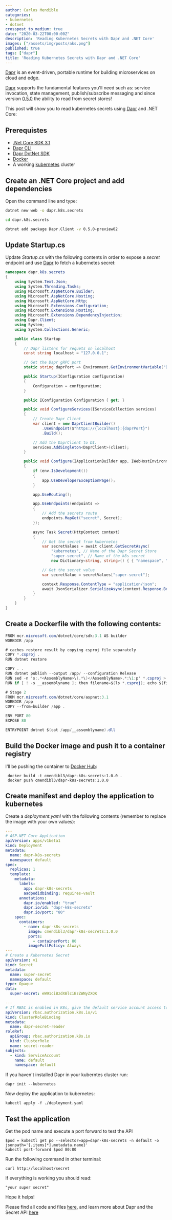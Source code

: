 ```yaml
---
author: Carlos Mendible
categories:
- kubernetes
- dotnet
crosspost_to_medium: true
date: "2020-03-22T00:00:00Z"
description: 'Reading Kubernetes Secrets with Dapr and .NET Core'
images: ["/assets/img/posts/aks.png"]
published: true
tags: ["dapr"]
title: 'Reading Kubernetes Secrets with Dapr and .NET Core'
---
```


[Dapr](https://dapr.io) is an event-driven, portable runtime for building microservices on cloud and edge. 

[Dapr](https://dapr.io) supports the fundamental features you'll need such as: service invocation, state management, publish/subscribe messaging and since version [0.5.0](https://github.com/dapr/dapr/releases/tag/v0.5.0) the ability to read from secret stores!

This post will show you to read kubernetes secrets using [Dapr](https://dapr.io) and .NET Core:

## Prerequistes
* [.Net Core SDK 3.1](https://dotnet.microsoft.com/download)
* [Dapr CLI](https://github.com/dapr/cli)
* [Dapr DotNet SDK](https://github.com/dapr/dotnet-sdk)
* [Docker](https://www.docker.com/)
* A working [kubernetes](https://kubernetes.io/) cluster

## Create an .NET Core project and add dependencies

Open the command line and type:

```bash
dotnet new web -o dapr.k8s.secrets

cd dapr.k8s.secrets

dotnet add package Dapr.Client -v 0.5.0-preview02
```

## Update Startup.cs

Update *Startup.cs* with the following contents in order to expose a *secret* endpoint and use [Dapr](https://dapr.io) to fetch a kubernetes secret:

```csharp
namespace dapr.k8s.secrets
{
    using System.Text.Json;
    using System.Threading.Tasks;
    using Microsoft.AspNetCore.Builder;
    using Microsoft.AspNetCore.Hosting;
    using Microsoft.AspNetCore.Http;
    using Microsoft.Extensions.Configuration;
    using Microsoft.Extensions.Hosting;
    using Microsoft.Extensions.DependencyInjection;
    using Dapr.Client;
    using System;
    using System.Collections.Generic;

    public class Startup
    {
        // Dapr listens for requets on localhost
        const string localhost = "127.0.0.1";

        // Get the Dapr gRPC port
        static string daprPort => Environment.GetEnvironmentVariable("DAPR_GRPC_PORT") ?? "50001";

        public Startup(IConfiguration configuration)
        {
            Configuration = configuration;
        }

        public IConfiguration Configuration { get; }

        public void ConfigureServices(IServiceCollection services)
        {
            // Create Dapr Client
            var client = new DaprClientBuilder()
                .UseEndpoint($"https://{localhost}:{daprPort}")
                .Build();

            // Add the DaprClient to DI.
            services.AddSingleton<DaprClient>(client);
        }

        public void Configure(IApplicationBuilder app, IWebHostEnvironment env, DaprClient client)
        {
            if (env.IsDevelopment())
            {
                app.UseDeveloperExceptionPage();
            }

            app.UseRouting();

            app.UseEndpoints(endpoints =>
            {
                // Add the secrets route
                endpoints.MapGet("secret", Secret);
            });

            async Task Secret(HttpContext context)
            {
                // Get the secret from kubernetes
                var secretValues = await client.GetSecretAsync(
                    "kubernetes", // Name of the Dapr Secret Store
                    "super-secret", // Name of the k8s secret
                    new Dictionary<string, string>() { { "namespace", "default" } }); // Namespace where the k8s secret is deployed

                // Get the secret value
                var secretValue = secretValues["super-secret"];

                context.Response.ContentType = "application/json";
                await JsonSerializer.SerializeAsync(context.Response.Body, secretValue);
            }
        }
    }
}
```

## Create a Dockerfile with the following contents:

```csharp
FROM mcr.microsoft.com/dotnet/core/sdk:3.1 AS builder
WORKDIR /app

# caches restore result by copying csproj file separately
COPY *.csproj .
RUN dotnet restore

COPY . .
RUN dotnet publish --output /app/ --configuration Release
RUN sed -n 's:.*<AssemblyName>\(.*\)</AssemblyName>.*:\1:p' *.csproj > __assemblyname
RUN if [ ! -s __assemblyname ]; then filename=$(ls *.csproj); echo ${filename%.*} > __assemblyname; fi

# Stage 2
FROM mcr.microsoft.com/dotnet/core/aspnet:3.1
WORKDIR /app
COPY --from=builder /app .

ENV PORT 80
EXPOSE 80

ENTRYPOINT dotnet $(cat /app/__assemblyname).dll
```

## Build the Docker image and push it to a container registry

I'll be pushing the container to [Docker Hub](https://hub.docker.com/r/cmendibl3/dapr-k8s-secrets):

```shell
 docker build -t cmendibl3/dapr-k8s-secrets:1.0.0 .
 docker push cmendibl3/dapr-k8s-secrets:1.0.0
```

## Create manifest and deploy the application to kubernetes

Create a *deployment.yaml* with the following contents (remember to replace the image with your own values):

```yaml
---
# ASP.NET Core Application
apiVersion: apps/v1beta1
kind: Deployment
metadata:
  name: dapr-k8s-secrets
  namespace: default
spec:
  replicas: 1
  template:
    metadata:
      labels:
        app: dapr-k8s-secrets
        aadpodidbinding: requires-vault
      annotations:
        dapr.io/enabled: "true"
        dapr.io/id: "dapr-k8s-secrets"
        dapr.io/port: "80"
    spec:
      containers:
        - name: dapr-k8s-secrets
          image: cmendibl3/dapr-k8s-secrets:1.0.0
          ports:
            - containerPort: 80
          imagePullPolicy: Always
---
# Create a Kubernetes Secret
apiVersion: v1
kind: Secret
metadata:
  name: super-secret
  namespace: default
type: Opaque
data:
  super-secret: eW91ciBzdXBlciBzZWNyZXQK

---
# If RBAC is enabled in K8s, give the default service account access to read secrets in the default namespace
apiVersion: rbac.authorization.k8s.io/v1
kind: ClusterRoleBinding
metadata:
  name: dapr-secret-reader
roleRef:
  apiGroup: rbac.authorization.k8s.io
  kind: ClusterRole
  name: secret-reader
subjects:
  - kind: ServiceAccount
    name: default
    namespace: default
```

If you haven't installed Dapr in your kuberntes cluster run:

```shell
dapr init --kubernetes
```

Now deploy the application to kubernetes:

```shell
kubectl apply -f ./deployment.yaml
```

## Test the application

Get the pod name and execute a port forward to test the API

```shell
$pod = kubectl get po --selector=app=dapr-k8s-secrets -n default -o jsonpath='{.items[*].metadata.name}'
kubectl port-forward $pod 80:80
```

Run the following command in other terminal:

```shell
curl http://localhost/secret
```

If everything is working you should read:

```shell
"your super secret"
```

Hope it helps!

Please find all code and files [here](https://github.com/cmendible/dotnetcore.samples/tree/main/dapr.k8s.secrets), and learn more about Dapr and the Secret API [here](https://github.com/dapr/docs/tree/master/concepts/secrets)